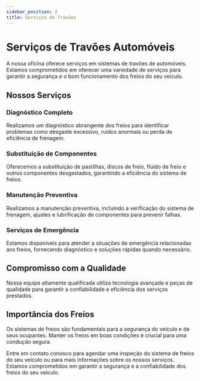 ```yaml
---
sidebar_position: 2
title: Serviços de Travões
---
```


# Serviços de Travões Automóveis

A nossa oficina oferece serviços em  sistemas de travões de automóveis. Estamos comprometidos em oferecer uma variedade de serviços para garantir a segurança e o bom funcionamento dos freios do seu veículo.

## Nossos Serviços

### Diagnóstico Completo

Realizamos um diagnóstico abrangente dos freios para identificar problemas como desgaste excessivo, ruídos anormais ou perda de eficiência de frenagem.

### Substituição de Componentes

Oferecemos a substituição de pastilhas, discos de freio, fluido de freio e outros componentes desgastados, garantindo a eficiência do sistema de freios.

### Manutenção Preventiva

Realizamos a manutenção preventiva, incluindo a verificação do sistema de frenagem, ajustes e lubrificação de componentes para prevenir falhas.

### Serviços de Emergência

Estamos disponíveis para atender a situações de emergência relacionadas aos freios, fornecendo diagnóstico e soluções rápidas quando necessário.

## Compromisso com a Qualidade

Nossa equipe altamente qualificada utiliza tecnologia avançada e peças de qualidade para garantir a confiabilidade e eficiência dos serviços prestados.

## Importância dos Freios

Os sistemas de freios são fundamentais para a segurança do veículo e de seus ocupantes. Manter os freios em boas condições é crucial para uma condução segura.

Entre em contato conosco para agendar uma inspeção do sistema de freios do seu veículo ou para mais informações sobre os nossos serviços. Estamos comprometidos em garantir a segurança e a confiabilidade dos freios do seu veículo.
